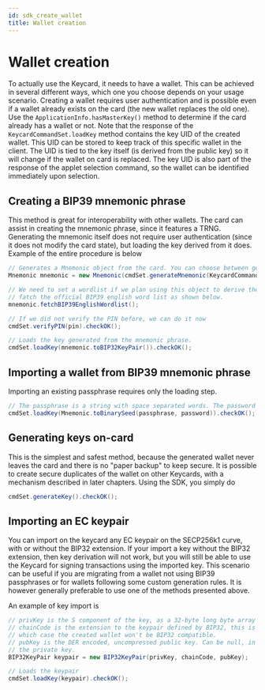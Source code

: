 ```yaml
---
id: sdk_create_wallet
title: Wallet creation
---
```


# Wallet creation

To actually use the Keycard, it needs to have a wallet. This can be achieved in several different ways, which one you choose depends on your usage scenario. Creating a wallet requires user authentication and is possible even if a wallet already exists on the card (the new wallet replaces the old one). Use the `ApplicationInfo.hasMasterKey()` method to determine if the card already has a wallet or not. Note that the response of the `KeycardCommandSet.loadKey` method contains the key UID of the created wallet. This UID can be stored to keep track of this specific wallet in the client. The UID is tied to the key itself (is derived from the public key) so it will change if the wallet on card is replaced. The key UID is also part of the response of the applet selection command, so the wallet can be identified immediately upon selection.

## Creating a BIP39 mnemonic phrase

This method is great for interoperability with other wallets. The card can assist in creating the mnemonic phrase, since it features a TRNG. Generating the mnemonic itself does not require user authentication (since it does not modify the card state), but loading the key derived from it does. Example of the entire procedure is below

```java
// Generates a Mnemonic object from the card. You can choose between generating 12, 15, 18, 21 or 24 words
Mnemonic mnemonic = new Mnemonic(cmdSet.generateMnemonic(KeycardCommandSet.GENERATE_MNEMONIC_12_WORDS).checkOK().getData());

// We need to set a wordlist if we plan using this object to derive the binary seed. We can set our own list or we can
// fatch the official BIP39 english word list as shown below.
mnemonic.fetchBIP39EnglishWordlist();

// If we did not verify the PIN before, we can do it now
cmdSet.verifyPIN(pin).checkOK();

// Loads the key generated from the mnemonic phrase.
cmdSet.loadKey(mnemonic.toBIP32KeyPair()).checkOK();
```

## Importing a wallet from BIP39 mnemonic phrase

Importing an existing passphrase requires only the loading step.

```java
// The passphrase is a string with space separated words. The password can be any non-null string, usually is empty.
cmdSet.loadKey(Mnemonic.toBinarySeed(passphrase, password)).checkOK();
```

## Generating keys on-card

This is the simplest and safest method, because the generated wallet never leaves the card and there is no "paper backup" to keep secure. It is possible to create secure duplicates of the wallet on other Keycards, with a mechanism described in later chapters. Using the SDK, you simply do

```java
cmdSet.generateKey().checkOK();
```

## Importing an EC keypair

You can import on the keycard any EC keypair on the SECP256k1 curve, with or without the BIP32 extension. If your import a key without the BIP32 extension, then key derivation will not work, but you will still be able to use the Keycard for signing transactions using the imported key. This scenario can be useful if you are migrating from a wallet not using BIP39 passphrases or for wallets following some custom generation rules. It is however generally preferable to use one of the methods presented above.

An example of key import is

```java
// privKey is the S component of the key, as a 32-byte long byte array
// chainCode is the extension to the keypair defined by BIP32, this is another 32-byte long byte array. Can be null, in
// which case the created wallet won't be BIP32 compatible.
// pubKey is the DER encoded, uncompressed public key. Can be null, in which case it is automatically calculated from
// the private key.
BIP32KeyPair keypair = new BIP32KeyPair(privKey, chainCode, pubKey);

// Loads the keypair
cmdSet.loadKey(keypair).checkOK();
```
